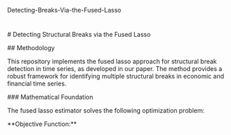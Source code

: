 Detecting-Breaks-Via-the-Fused-Lasso

# 



\# Detecting Structural Breaks via the Fused Lasso



\## Methodology



This repository implements the fused lasso approach for structural break detection in time series, as developed in our paper. The method provides a robust framework for identifying multiple structural breaks in economic and financial time series.



\### Mathematical Foundation



The fused lasso estimator solves the following optimization problem:



\*\*Objective Function:\*\*

